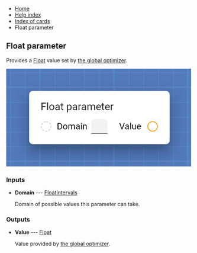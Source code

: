 <ul class="breadcrumb">
    <li><a href="">Home</a></li>
    <li><a href="help.html">Help index</a></li>
    <li><a href="cards/">Index of cards</a></li>
    <li>Float parameter</li>
</ul>

## Float parameter

Provides a [Float](types/Float.html) value set by [the global optimizer](work_screen.html#fine-tune-parameters-automatically).

![Float parameter](assets/img/cards/parameterFloat.png)


### Inputs


* **Domain** --- [FloatIntervals](types/FloatIntervals.html)

  Domain of possible values this parameter can take.





### Outputs


* **Value** --- [Float](types/Float.html)

  Value provided by [the global optimizer](work_screen.html#fine-tune-parameters-automatically).




